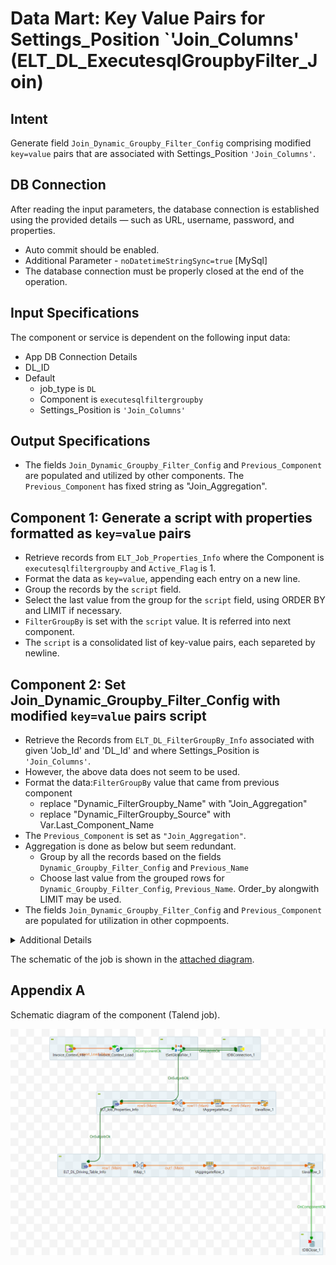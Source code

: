 # Data Mart: Key Value Pairs for Settings_Position `'Join_Columns' (ELT_DL_ExecutesqlGroupbyFilter_Join)

## Intent
Generate field `Join_Dynamic_Groupby_Filter_Config` comprising modified `key=value` pairs that are associated with Settings_Position `'Join_Columns'`.

## DB Connection 

After reading the input parameters, the database connection is established using the provided details — such as URL, username, password, and properties. 

 - Auto commit should be enabled.
 - Additional Parameter - `noDatetimeStringSync=true`  [MySql]
 - The database connection must be properly closed at the end of the operation.

## Input Specifications
The component or service is dependent on the following input data:

- App DB Connection Details
- DL_ID
- Default
  - job_type is `DL`
  - Component is `executesqlfiltergroupby`
  - Settings_Position is `'Join_Columns'`

## Output Specifications

- The fields `Join_Dynamic_Groupby_Filter_Config` and `Previous_Component` are populated and utilized by other components. The `Previous_Component` has fixed string as "Join_Aggregation".

## Component 1: Generate a script with properties formatted as `key=value` pairs

- Retrieve records from `ELT_Job_Properties_Info` where the Component is `executesqlfiltergroupby` and  `Active_Flag` is 1.
- Format the data as `key=value`, appending each entry on a new line.
- Group the records by the `script` field.
- Select the last value from the group for the `script` field, using ORDER BY and LIMIT if necessary.
- `FilterGroupBy` is set with the `script` value. It is referred into next component.
- The `script` is a consolidated list of key-value pairs, each separeted by newline.

## Component 2: Set Join_Dynamic_Groupby_Filter_Config with modified `key=value` pairs script

- Retrieve the Records from  `ELT_DL_FilterGroupBy_Info` associated with given 'Job_Id' and 'DL_Id' and where Settings_Position is `'Join_Columns'`.
- However, the above data does not seem to be used.
- Format the data:`FilterGroupBy` value that came from previous component
  - replace "Dynamic_FilterGroupby_Name" with "Join_Aggregation"
  - replace "Dynamic_FilterGroupby_Source" with Var.Last_Component_Name
- The `Previous_Component` is set as `"Join_Aggregation"`.
- Aggregation is done as below but seem redundant.
  - Group by all the records based on the fields `Dynamic_Groupby_Filter_Config` and `Previous_Name`
  - Choose last value from the grouped rows for `Dynamic_Groupby_Filter_Config`, `Previous_Name`. Order_by alongwith LIMIT may be used.
- The fields `Join_Dynamic_Groupby_Filter_Config` and `Previous_Component` are populated for utilization in other copmpoents.

<details>
<summary>Additional Details</summary>

Component 1: Following fields are seleted associated with the Job_Type 'DL' and Component 'executesqlfiltergroupby'

```sql
SELECT 
  `ELT_Job_Properties_Info`.`Id`, 
  `ELT_Job_Properties_Info`.`Job_Type`, 
  `ELT_Job_Properties_Info`.`Component`, 
  `ELT_Job_Properties_Info`.`Key_Name`, 
  `ELT_Job_Properties_Info`.`Value_Name`, 
  `ELT_Job_Properties_Info`.`Active_Flag`, 
  `ELT_Job_Properties_Info`.`Dynamic_Flag`
FROM `ELT_Job_Properties_Info`
where Job_Type='DL' and Component ='executesqlfiltergroupby' and  Active_Flag=1
```

 - Format the data as `key=value`. Appending each entry on a new line.

| Name     | Expression                                                                                                           |
|----------|----------------------------------------------------------------------------------------------------------------------|
| condition| `(StringHandling.LEN(row5.Value_Name) > 0) ? "=" :  ""`   #length is > 0                                                            |
| Script   | `Var.Script == null ? row5.Key_Name + Var.condition + row5.Value_Name : Var.Script + "\n" + row5.Key_Name + Var.condition + row5.Value_Name` |


Component 2:

- Retrieve the data. Settings_Position='Join_Columns'
```sql
SELECT distinct 
  `ELT_DL_FilterGroupBy_Info`.`DL_Id`, 
  `ELT_DL_FilterGroupBy_Info`.`Job_Id`, 
  `ELT_DL_FilterGroupBy_Info`.Group_By_Id,
  `ELT_DL_FilterGroupBy_Info`.Filter_Id,
  `ELT_DL_FilterGroupBy_Info`.Flow,
  `ELT_DL_FilterGroupBy_Info`.`Settings_Position`
FROM `ELT_DL_FilterGroupBy_Info`
WHERE 
 Settings_Position='Join_Columns' and Job_Id='Job_Id' and DL_Id='DL_Id'
```
- Format the data as per table below. However it seems independent of above data.

| Name                        | Expression                                                                                                                                              |
|-----------------------------|----------------------------------------------------------------------------------------------------------------------------------------------------------|
| Filter_By                   | (String)globalMap.get("FilterGroupBy")                                                                                                                    |
| Last_Component_Name         | (String)(((java.util.concurrent.ConcurrentHashMap)context.sharedMap).get("Previous_Component"))                                                          |
| Dynamic_FilterGroupby_Name  | `Var.Filter_By.replace("Dynamic_FilterGroupby_Name", "Join_Aggregation"); `                                                                |
| Dynamic_FilterGroupby_Source|  Var.Dynamic_FilterGroupby_Name.replace("Dynamic_FilterGroupby_Source", Var.Last_Component_Name);                                          |
| Previous_Name               | "Join_Aggregation"                                                                                                                                    |
</details>

The schematic of the job is shown in the [attached diagram](#appendix-a).



## Appendix A

Schematic diagram of the component (Talend job).

![schematic diagram](./Images/ELT_DL_ExecutesqlGroupbyFilter_Join_Component.png "ELT_DL_ExecutesqlGroupbyFilter_Join")

